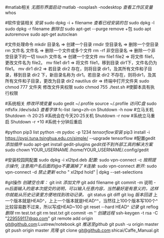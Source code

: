 #matlab相关
*无图形界面启动*
matlab -nosplash -nodesktop
*查看工作区变量*
whos

#软件安装相关
*安装*
sudo dpkg -i + filename
*查看已经安装的包*
sudo dpkg -l
sudo dpkg -r filename
*删除包*
sudo apt-get --purge remove +包
sudo apt autoremove
sudo apt-get autoclean

#文件处理命令
mkdir 目录名         => 创建一个目录
rmdir 空目录名      => 删除一个空目录
rm 文件名 文件名   => 删除一个文件或多个文件
rm -rf 非空目录名 => 删除一个非空目录下的一切
touch 文件名        => 创建一个空文件
mv file1 file2    => 将文件 file1，更改文件名为 file2。
mv file1 dir1    => 将文件 file1，移到目录 dir1下，文件名仍为 file1。
mv dir1 dir2    => 若目录 dir2 存在，则将目录 dir1，及其所有文件和子目录，移到目录 dir2 下，新目录名称为 dir1。若目录 dir2 不存在，则将dir1，及其所有文件和子目录，更改为目录 dir2
nautilus dir => 终端中打开文件夹
sudo chmod 777 文件夹    修改文件夹权限
sudo chmod 755 ./test.sh  #使脚本具有执行权限

#系统相关
*修改环境变量*
sudo gedit ~/.profile
source ~/.profile
*访问C盘*
sudo ntfsfix /dev/sda3
*查看字体*
fc-list :lang=zh-cn
Shutdown -h now #立马关机
Shutdown -h 20:25 #系统会在今天20:25关机
Shutdown -r now #系统立马重启
Shutdown -r +10 #系统十分钟后重启
 



#python
pip3 list
python -m pydoc -p 1234
*tensorflow安装*
pip3 install -i https://pypi.tuna.tsinghua.edu.cn/simple/ --upgrade tensorflow 
#配置gedit
*添加插件*
sudo apt-get install gedit-plugins
*gedit找不到外部工具的解决方案*
sudo chown YOUR_USERNAME /home/YOUR_USERNAME/.config/gedit


#安装校园网配置
sudo dpkg -i xl2tpd.deb
*配置:*
sudo vpn-connect -c
*按照提示操作, 注意用户名后面的@a不要漏掉了*
*#连接:*
sudo vpn-connect
*断开:*
sudo vpn-connect -d
*禁止更新*
echo " xl2tpd hold" | dpkg --set-selections

#git操作
*创建空仓库：*
git init
*添加文件*
git add filename
git commit -m 说明
*-m后面输入的是本次提交的说明，可以输入任意内容，当然最好是有意义的，这样你就能从历史记录里方便地找到改动记录。*
git status
git diff
git log
*版本回退*
上一个版本就是HEAD^，上上一个版本就是HEAD^^，当然往上100个版本写100个^比较容易数不过来，所以写成HEAD~100
git reset --hard HEAD^
*记录*
git reflog
*删除*
rm test.txt
git rm test.txt
git commit -m ''
*创建远程*
ssh-keygen -t rsa -C "229559117@qq.com"
git remote add origin git@github.com:Lustrew/notebook.git
*推送至github*
git push -u origin master
git push origin master
*克隆*
git clone git@github.com:shicai/Caffe_Manual.git


